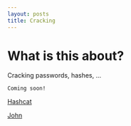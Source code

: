 ```yaml
---
layout: posts
title: Cracking
---
```


# What is this about?
Cracking passwords, hashes, ...

```
Coming soon!
```
[Hashcat](./hashcat)

[John](./john)
